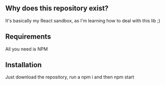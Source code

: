 ## Why does this repository exist?
It's basically my React sandbox, as I'm learning how to deal with this lib ;) 

## Requirements
All you need is NPM

## Installation

Just download the repository, run a npm i and then npm start 


